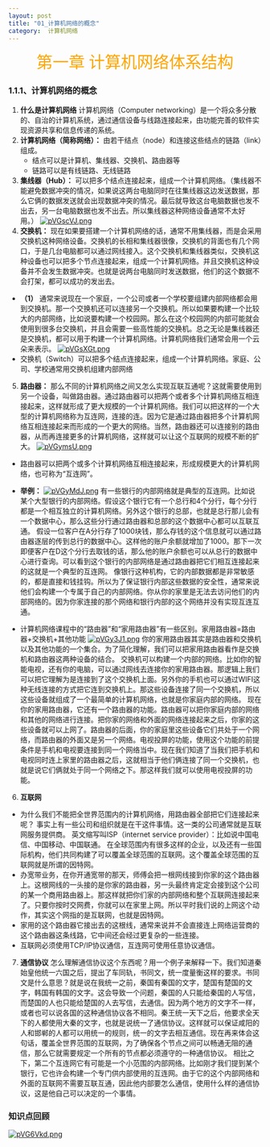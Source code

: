 ```yaml
---
layout: post
title: "01_计算机网络的概念"
category:  计算机网络
---
```


<center><font size = 6 face = "楷体" color = orange>第一章 计算机网络体系结构</font></center>

### 1.1.1、计算机网络的概念
1. **什么是计算机网络**
计算机网络（Computer networking）是一个将众多分散的、自治的计算机系统，通过通信设备与线路连接起来，由功能完善的软件实现资源共享和信息传递的系统。
2. **计算机网络（简称网络）：** 由若干结点（node）和连接这些结点的链路（link）组成。
   - 结点可以是计算机、集线器、交换机、路由器等
   - 链路可以是有线链路、无线链路
3. **集线器（Hub）：** 可以把多个结点连接起来，组成一个计算机网络。（集线器不能避免数据冲突的情况，如果说这两台电脑同时在往集线器这边发送数据，那么它俩的数据发送就会出现数据冲突的情况。最后就导致这台电脑数据也发不出去，另一台电脑数据也发不出去。所以集线器这种网络设备通常不太好用。）
[![pVGscVJ.png](https://s21.ax1x.com/2025/07/23/pVGscVJ.png)](https://imgse.com/i/pVGscVJ)
4. **交换机：** 现在如果要搭建一个计算机网络的话，通常不用集线器，而是会采用交换机这种网络设备。交换机的长相和集线器很像，交换机的背面也有几个网口，于是几台电脑都可以通过网线接入。这个交换机和集线器类似，交换机这种设备也可以把多个节点连接起来，组成一个计算机网络。并且交换机这种设备并不会发生数据冲突。也就是说两台电脑同时发送数据，他们的这个数据不会打架，都可以成功的发出去。
- **（1）**  通常来说现在一个家庭，一个公司或者一个学校要组建内部网络都会用到交换机。那一个交换机还可以连接另一个交换机。所以如果要构建一个比较大的内部网络，比如说要构建一个校园网。那么在这个校园网的内部可能就会使用到很多台交换机，并且会需要一些高性能的交换机。总之无论是集线器还是交换机，都可以用于构建一个计算机网络。计算机网络我们通常会用一个云朵来表示。
[![pVGsXGt.png](https://s21.ax1x.com/2025/07/23/pVGsXGt.png)](https://imgse.com/i/pVGsXGt)
- 交换机（Switch）可以把多个结点连接起来，组成一个计算机网络。家庭、公司、学校通常用交换机组建内部网络

5. **路由器：** 那么不同的计算机网络之间又怎么实现互联互通呢？这就需要使用到另一个设备，叫做路由器。通过路由器可以把两个或者多个计算机网络互相连接起来，这样就形成了更大规模的一个计算机网络。我们可以把这样的一个大型的计算机网络称为互连网，连接的连。因为它是通过路由器把多个计算机网络互相连接起来而形成的一个更大的网络。当然，路由器还可以连接别的路由器，从而再连接更多的计算机网络，这样就可以让这个互联网的规模不断的扩大。
[![pVGymsU.png](https://s21.ax1x.com/2025/07/23/pVGymsU.png)](https://imgse.com/i/pVGymsU)
- 路由器可以把两个或多个计算机网络互相连接起来，形成规模更大的计算机网络，也可称为“互连网”。
- **举例：** 
[![pVGyMdJ.png](https://s21.ax1x.com/2025/07/23/pVGyMdJ.png)](https://imgse.com/i/pVGyMdJ)
  有一些银行的内部网络就是典型的互连网。比如说某个大型银行的内部网络。假设这个银行它有一个总行和4个分行，每个分行都是一个相互独立的计算机网络。另外这个银行的总部，也就是总行那儿会有一个数据中心，那么这些分行通过路由器和总部的这个数据中心都可以互联互通。
  假设一位客户在A分行存了1000块钱，那么存钱的这个信息就可以通过路由器逐层的传到总行的数据中心。这样他的账户余额就增加了1000。那下一次即便客户在D这个分行去取钱的话，那么他的账户余额也可以从总行的数据中心进行查询。可以看到这个银行的内部网络是通过路由器把它们相互连接起来的这就是一个典型的互连网。
  像银行这种机构，它的内部数据都是非常敏感的，都是直接和钱挂钩。所以为了保证银行内部这些数据的安全性，通常来说他们会构建一个专属于自己的内部网络。你从你的家里是无法去访问他们的内部网络的。因为你家连接的那个网络和银行内部的这个网络并没有实现互连互通。

- 计算机网络课程中的“路由器”和“家用路由器”有一些区别。家用路由器=路由器+交换机+其他功能
[![pVGy3J1.png](https://s21.ax1x.com/2025/07/23/pVGy3J1.png)](https://imgse.com/i/pVGy3J1)
你的家用路由器其实是路由器和交换机以及其他功能的一个集合。为了简化理解，我们可以把家用路由器看作是交换机和路由器这两种设备的结合。
交换机可以构建一个内部的网络。比如你的智能电视，还有你的电脑，可以通过网线去连接你的家用路由器。那逻辑上我们可以把它理解为是连接到了这个交换机上面。另外你的手机也可以通过WIFI这种无线连接的方式把它连到交换机上。那这些设备连接了同一个交换机，所以这些设备就组成了一个最简单的计算机网络，也就是你家庭内部的网络。
现在你的家用路由器，它还有一个路由器的功能。路由器可以把你家庭内部的网络和其他的网络进行连接。把你家的网络和外面的网络连接起来之后，你家的这些设备就可以上网了。路由器的后面，你的家庭里这些设备它们共处于一个网络，而路由器的外面又是另一个网络。电视投屏的功能，使用这个功能的前提条件是手机和电视要连接到同一个网络当中。现在我们知道了当我们把手机和电视同时连上家里的路由器之后，这就相当于他们俩连接了同一个交换机，也就是说它们俩就处于同一个网络之下。那这样我们就可以使用电视投屏的功能。

6. **互联网**
- 为什么我们不能把全世界范围内的计算机网络，用路由器全部把它们连接起来呢？
事实上有一些公司和组织就是在干这件事情。这一类的公司通常就是互联网服务提供商。
英文缩写叫ISP（internet service provider）：比如说中国电信、中国移动、中国联通。
在全球范围内有很多这样的企业，以及还有一些国际机构，他们共同构建了可以覆盖全球范围的互联网。这个覆盖全球范围的互联网就是所谓的因特网。
- 办宽带业务，在你开通宽带的那天，师傅会把一根网线接到你家的这个路由器上。这根网线的一头接的是你家的路由器，另一头最终肯定定会接到这个公司的某一个商用路由器上。那这样就把你们家的内部网络和整个互联网连接起来了。只要你按时交网费，你就可以在家里上网。所以平时我们说的上网这个动作，其实这个网指的是互联网，也就是因特网。
- 家用的这个路由器它接出去的这根线，通常来说并不会直接连上网络运营商的这个路由器这条线路，它中间还会经过更复杂的一些连接。
- 互联网必须使用TCP/IP协议通信，互连网可使用任意协议通信。

7. **通信协议**
怎么理解通信协议这个东西呢？用一个例子来解释一下。我们知道秦始皇他统一六国之后，提出了车同轨，书同文，统一度量衡这样的要求。书同文是什么意思？就是说在我统一之前，秦国有秦国的文字，楚国有楚国的文字，韩国有韩国的文字。这会导致一个问题，秦国的人只能给秦国的人写信，而楚国的人也只能给楚国的人去写信，去通信。因为两个地方的文字不一样，或者也可以说各国的这种通信协议各不相同。秦王统一天下之后，他要求全天下的人都使用大秦的文字，也就是说统一了通信协议。这样就可以保证咸阳的人和邯郸的人都可以用统一的规则，统一的文字去相互通信。现在再来体会这句话，覆盖全世界范围的互联网，为了确保各个节点之间可以畅通无阻的通信，那么它就需要规定一个所有的节点都必须遵守的一种通信协议。
相比之下，第二个互连网它有可能是一个小范围的内部网络。比如刚才我们提到某个银行，它也许会构建一个专门供内部使用的互连网。由于它的这个内部网络和外面的互联网不需要互联互通，因此他内部要怎么通信，使用什么样的通信协议，这是他自己可以决定的一个事情。

### 知识点回顾

[![pVG6Vkd.png](https://s21.ax1x.com/2025/07/23/pVG6Vkd.png)](https://imgse.com/i/pVG6Vkd)